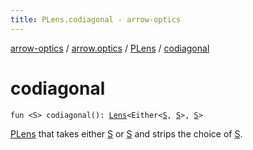 ```yaml
---
title: PLens.codiagonal - arrow-optics
---
```


[arrow-optics](../../index.html) / [arrow.optics](../index.html) / [PLens](index.html) / [codiagonal](./codiagonal.html)

# codiagonal

`fun <S> codiagonal(): `[`Lens`](../-lens.html)`<Either<`[`S`](codiagonal.html#S)`, `[`S`](codiagonal.html#S)`>, `[`S`](codiagonal.html#S)`>`

[PLens](index.html) that takes either [S](codiagonal.html#S) or [S](codiagonal.html#S) and strips the choice of [S](codiagonal.html#S).

